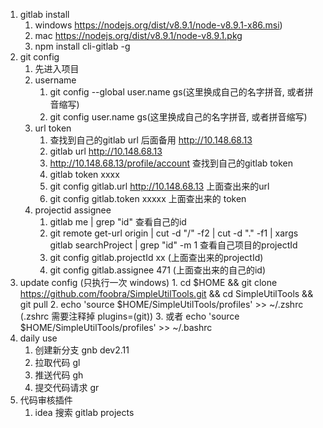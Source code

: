 1. gitlab install
    1. windows https://nodejs.org/dist/v8.9.1/node-v8.9.1-x86.msi)
    2. mac https://nodejs.org/dist/v8.9.1/node-v8.9.1.pkg
    3. npm install cli-gitlab -g
2. git config
    1. 先进入项目
    2. username
        1. git config --global user.name gs(这里换成自己的名字拼音, 或者拼音缩写)
        2. git config user.name gs(这里换成自己的名字拼音, 或者拼音缩写)
    3. url token
        1. 查找到自己的gitlab url 后面备用 http://10.148.68.13
        2. gitlab url http://10.148.68.13
        3. http://10.148.68.13/profile/account 查找到自己的gitlab token
        4. gitlab token xxxx
        5. git config gitlab.url http://10.148.68.13 上面查出来的url
        6. git config gitlab.token xxxxx  上面查出来的 token
    4. projectid assignee
        1. gitlab me | grep \"id\" 查看自己的id
        2. git remote get-url origin | cut -d "/" -f2 | cut -d "." -f1 | xargs  gitlab searchProject | grep \"id\" -m 1 查看自己项目的projectId
        3. git config gitlab.projectId xx (上面查出来的projectId)
        4. git config gitlab.assignee 471 (上面查出来的自己的id)
3. update config (只执行一次 windows)
        1. cd $HOME && git clone https://github.com/foobra/SimpleUtilTools.git && cd SimpleUtilTools && git pull
        2. echo 'source $HOME/SimpleUtilTools/profiles' >> ~/.zshrc (.zshrc 需要注释掉 plugins=(git))
        3. 或者 echo 'source $HOME/SimpleUtilTools/profiles' >> ~/.bashrc
4. daily use
    1. 创建新分支 gnb dev2.11
    2. 拉取代码   gl
    3. 推送代码 gh
    4. 提交代码请求 gr
5. 代码审核插件
    1. idea 搜索 gitlab projects
